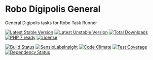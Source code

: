 # Robo Digipolis General

General Digipolis tasks for Robo Task Runner

[![Latest Stable Version](https://poser.pugx.org/digipolisgent/robo-digipolis-general/v/stable)](https://packagist.org/packages/digipolisgent/robo-digipolis-general)
[![Latest Unstable Version](https://poser.pugx.org/digipolisgent/robo-digipolis-general/v/unstable)](https://packagist.org/packages/digipolisgent/robo-digipolis-general)
[![Total Downloads](https://poser.pugx.org/digipolisgent/robo-digipolis-general/downloads)](https://packagist.org/packages/digipolisgent/robo-digipolis-general)
[![PHP 7 ready](http://php7ready.timesplinter.ch/digipolisgent/robo-digipolis-general/develop/badge.svg)](https://travis-ci.org/digipolisgent/robo-digipolis-general)
[![License](https://poser.pugx.org/digipolisgent/robo-digipolis-general/license)](https://packagist.org/packages/digipolisgent/robo-digipolis-general)

[![Build Status](https://travis-ci.org/digipolisgent/robo-digipolis-general.svg?branch=develop)](https://travis-ci.org/digipolisgent/robo-digipolis-general)
[![SensioLabsInsight](https://insight.sensiolabs.com/projects/7520a070-4500-494e-80c8-e0b109fb3db6/mini.png)](https://insight.sensiolabs.com/projects/7520a070-4500-494e-80c8-e0b109fb3db6)
[![Code Climate](https://codeclimate.com/github/digipolisgent/robo-digipolis-general/badges/gpa.svg)](https://codeclimate.com/github/digipolisgent/robo-digipolis-general)
[![Test Coverage](https://codeclimate.com/github/digipolisgent/robo-digipolis-general/badges/coverage.svg)](https://codeclimate.com/github/digipolisgent/robo-digipolis-general/coverage)
[![Dependency Status](https://www.versioneye.com/user/projects/58777beb3c8039004dbe5748/badge.svg?style=flat-square)](https://www.versioneye.com/user/projects/58777beb3c8039004dbe5748)
